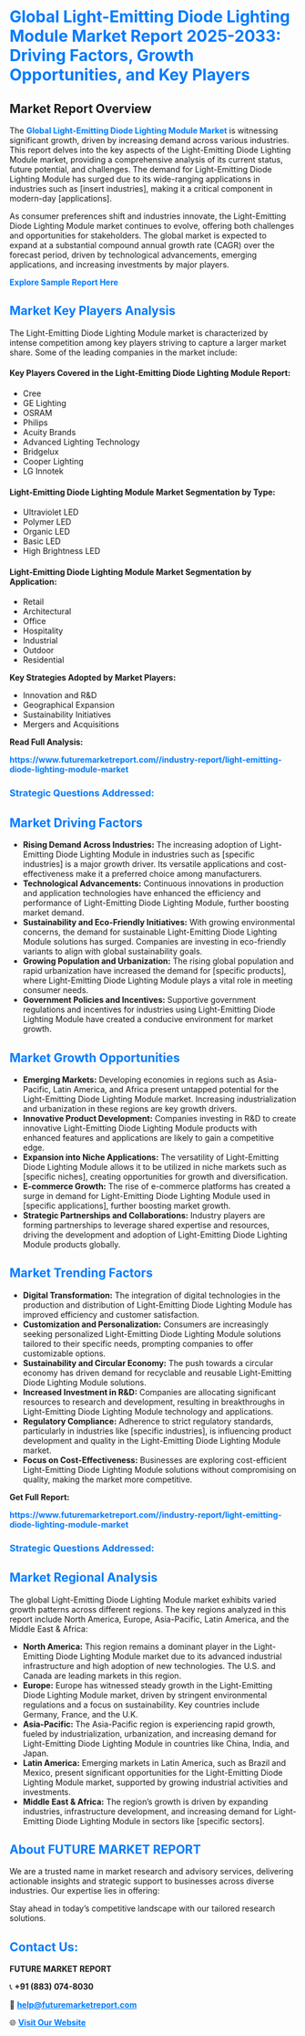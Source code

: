 <h1 style="color: #007BFF;">Global Light-Emitting Diode Lighting Module Market Report 2025-2033: Driving Factors, Growth Opportunities, and Key Players</h1>

<section id="overview">
<h2>Market Report Overview</h2>
<p>The <a href="https://www.futuremarketreport.com//industry-report/light-emitting-diode-lighting-module-market" style="color: #007BFF; text-decoration: none;"><strong>Global Light-Emitting Diode Lighting Module Market</strong></a> is witnessing significant growth, driven by increasing demand across various industries. This report delves into the key aspects of the Light-Emitting Diode Lighting Module market, providing a comprehensive analysis of its current status, future potential, and challenges. The demand for Light-Emitting Diode Lighting Module has surged due to its wide-ranging applications in industries such as [insert industries], making it a critical component in modern-day [applications].</p>
<p>As consumer preferences shift and industries innovate, the Light-Emitting Diode Lighting Module market continues to evolve, offering both challenges and opportunities for stakeholders. The global market is expected to expand at a substantial compound annual growth rate (CAGR) over the forecast period, driven by technological advancements, emerging applications, and increasing investments by major players.</p>
</section>

<section id="overview">
<p><a href="https://www.futuremarketreport.com//request-sample/reportId=63592" style="color: #007BFF; text-decoration: none;"><strong>Explore Sample Report Here</strong></a></p>
</section>

<section id="key-players">
<h2 style="color: #007BFF;">Market Key Players Analysis</h2>
<p>The Light-Emitting Diode Lighting Module market is characterized by intense competition among key players striving to capture a larger market share. Some of the leading companies in the market include:</p>
<h4>Key Players Covered in the Light-Emitting Diode Lighting Module Report:</h4>
<ul><li>Cree</li><li>GE Lighting</li><li>OSRAM</li><li>Philips</li><li>Acuity Brands</li><li>Advanced Lighting Technology</li><li>Bridgelux</li><li>Cooper Lighting</li><li>LG Innotek</li></ul>
<h4>Light-Emitting Diode Lighting Module Market Segmentation by Type:</h4>
<ul><li>Ultraviolet LED</li><li>Polymer LED</li><li>Organic LED</li><li>Basic LED</li><li>High Brightness LED</li></ul>

<h4>Light-Emitting Diode Lighting Module Market Segmentation by Application:</h4>
<ul><li>Retail</li><li>Architectural</li><li>Office</li><li>Hospitality</li><li>Industrial</li><li>Outdoor</li><li>Residential</li></ul>
<p><strong>Key Strategies Adopted by Market Players:</strong></p>
<ul>
<li>Innovation and R&D</li>
<li>Geographical Expansion</li>
<li>Sustainability Initiatives</li>
<li>Mergers and Acquisitions</li>
</ul>
</section>

<section>
<p><strong>Read Full Analysis: </strong></p><a href="https://www.futuremarketreport.com//industry-report/light-emitting-diode-lighting-module-market" style="color: #007BFF; text-decoration: none;"><strong>https://www.futuremarketreport.com//industry-report/light-emitting-diode-lighting-module-market</strong></a>
<h3 style="color: #007BFF;">Strategic Questions Addressed:</h3>
</section>

<section id="driving-factors">
<h2 style="color: #007BFF;">Market Driving Factors</h2>
<ul>
<li><strong>Rising Demand Across Industries:</strong> The increasing adoption of Light-Emitting Diode Lighting Module in industries such as [specific industries] is a major growth driver. Its versatile applications and cost-effectiveness make it a preferred choice among manufacturers.</li>
<li><strong>Technological Advancements:</strong> Continuous innovations in production and application technologies have enhanced the efficiency and performance of Light-Emitting Diode Lighting Module, further boosting market demand.</li>
<li><strong>Sustainability and Eco-Friendly Initiatives:</strong> With growing environmental concerns, the demand for sustainable Light-Emitting Diode Lighting Module solutions has surged. Companies are investing in eco-friendly variants to align with global sustainability goals.</li>
<li><strong>Growing Population and Urbanization:</strong> The rising global population and rapid urbanization have increased the demand for [specific products], where Light-Emitting Diode Lighting Module plays a vital role in meeting consumer needs.</li>
<li><strong>Government Policies and Incentives:</strong> Supportive government regulations and incentives for industries using Light-Emitting Diode Lighting Module have created a conducive environment for market growth.</li>
</ul>
</section>

<section id="growth-opportunities">
<h2 style="color: #007BFF;">Market Growth Opportunities</h2>
<ul>
<li><strong>Emerging Markets:</strong> Developing economies in regions such as Asia-Pacific, Latin America, and Africa present untapped potential for the Light-Emitting Diode Lighting Module market. Increasing industrialization and urbanization in these regions are key growth drivers.</li>
<li><strong>Innovative Product Development:</strong> Companies investing in R&D to create innovative Light-Emitting Diode Lighting Module products with enhanced features and applications are likely to gain a competitive edge.</li>
<li><strong>Expansion into Niche Applications:</strong> The versatility of Light-Emitting Diode Lighting Module allows it to be utilized in niche markets such as [specific niches], creating opportunities for growth and diversification.</li>
<li><strong>E-commerce Growth:</strong> The rise of e-commerce platforms has created a surge in demand for Light-Emitting Diode Lighting Module used in [specific applications], further boosting market growth.</li>
<li><strong>Strategic Partnerships and Collaborations:</strong> Industry players are forming partnerships to leverage shared expertise and resources, driving the development and adoption of Light-Emitting Diode Lighting Module products globally.</li>
</ul>
</section>

<section id="trending-factors">
<h2 style="color: #007BFF;">Market Trending Factors</h2>
<ul>
<li><strong>Digital Transformation:</strong> The integration of digital technologies in the production and distribution of Light-Emitting Diode Lighting Module has improved efficiency and customer satisfaction.</li>
<li><strong>Customization and Personalization:</strong> Consumers are increasingly seeking personalized Light-Emitting Diode Lighting Module solutions tailored to their specific needs, prompting companies to offer customizable options.</li>
<li><strong>Sustainability and Circular Economy:</strong> The push towards a circular economy has driven demand for recyclable and reusable Light-Emitting Diode Lighting Module solutions.</li>
<li><strong>Increased Investment in R&D:</strong> Companies are allocating significant resources to research and development, resulting in breakthroughs in Light-Emitting Diode Lighting Module technology and applications.</li>
<li><strong>Regulatory Compliance:</strong> Adherence to strict regulatory standards, particularly in industries like [specific industries], is influencing product development and quality in the Light-Emitting Diode Lighting Module market.</li>
<li><strong>Focus on Cost-Effectiveness:</strong> Businesses are exploring cost-efficient Light-Emitting Diode Lighting Module solutions without compromising on quality, making the market more competitive.</li>
</ul>
</section>

<section>
<p><strong>Get Full Report: </strong></p><a href="https://www.futuremarketreport.com//industry-report/light-emitting-diode-lighting-module-market" style="color: #007BFF; text-decoration: none;"><strong>https://www.futuremarketreport.com//industry-report/light-emitting-diode-lighting-module-market</strong></a>
<h3 style="color: #007BFF;">Strategic Questions Addressed:</h3>
</section>


<section id="regional-analysis">
<h2 style="color: #007BFF;">Market Regional Analysis</h2>
<p>The global Light-Emitting Diode Lighting Module market exhibits varied growth patterns across different regions. The key regions analyzed in this report include North America, Europe, Asia-Pacific, Latin America, and the Middle East & Africa:</p>
<ul>
<li><strong>North America:</strong> This region remains a dominant player in the Light-Emitting Diode Lighting Module market due to its advanced industrial infrastructure and high adoption of new technologies. The U.S. and Canada are leading markets in this region.</li>
<li><strong>Europe:</strong> Europe has witnessed steady growth in the Light-Emitting Diode Lighting Module market, driven by stringent environmental regulations and a focus on sustainability. Key countries include Germany, France, and the U.K.</li>
<li><strong>Asia-Pacific:</strong> The Asia-Pacific region is experiencing rapid growth, fueled by industrialization, urbanization, and increasing demand for Light-Emitting Diode Lighting Module in countries like China, India, and Japan.</li>
<li><strong>Latin America:</strong> Emerging markets in Latin America, such as Brazil and Mexico, present significant opportunities for the Light-Emitting Diode Lighting Module market, supported by growing industrial activities and investments.</li>
<li><strong>Middle East & Africa:</strong> The region’s growth is driven by expanding industries, infrastructure development, and increasing demand for Light-Emitting Diode Lighting Module in sectors like [specific sectors].</li>
</ul>
</section>

<footer>
<h2 style="color: #007BFF;">About FUTURE MARKET REPORT</h2>
<p>We are a trusted name in market research and advisory services, delivering actionable insights and strategic support to businesses across diverse industries. Our expertise lies in offering:</p>

<p>Stay ahead in today’s competitive landscape with our tailored research solutions.</p>

<h2 style="color: #007BFF;">Contact Us:</h2>
<p><strong>FUTURE MARKET REPORT</strong></p>
<p>📞 <strong>+91 (883) 074-8030</strong></p>
<p>📧 <strong><a href="mailto:help@futuremarketreport.com" style="color: #007BFF;">help@futuremarketreport.com</a></strong></p>
<p>🌐 <strong><a href="https://www.futuremarketreport.com/" style="color: #007BFF;">Visit Our Website</a></strong></p>
</footer>